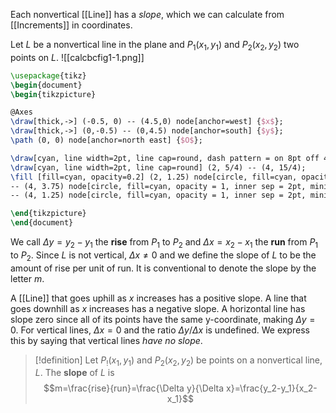 Each nonvertical [[Line]] has a *slope*, which we can calculate from [[Increments]] in coordinates.

Let $L$ be a nonvertical line in the plane and $P_1(x_1,y_1)$ and $P_2(x_2,y_2)$ two points on $L$.
![[calcbcfig1-1.png]]
```tikz
\usepackage{tikz}
\begin{document}
\begin{tikzpicture}

@Axes
\draw[thick,->] (-0.5, 0) -- (4.5,0) node[anchor=west] {$x$};
\draw[thick,->] (0,-0.5) -- (0,4.5) node[anchor=south] {$y$};
\path (0, 0) node[anchor=north east] {$O$};

\draw[cyan, line width=2pt, line cap=round, dash pattern = on 8pt off 4pt] (0.75, -5/16) -- (5, 5) node[anchor=south east] {$L$};
\draw[cyan, line width=2pt, line cap=round] (2, 5/4) -- (4, 15/4);
\fill [fill=cyan, opacity=0.2] (2, 1.25) node[circle, fill=cyan, opacity = 1, inner sep = 2pt, minimum size=1pt, label=left:{$P_1(x_1,y_1)$}] {}
-- (4, 3.75) node[circle, fill=cyan, opacity = 1, inner sep = 2pt, minimum size=1pt, label=left:{$P_2(x_2,y_2)$}] {}
-- (4, 1.25) node[circle, fill=cyan, opacity = 1, inner sep = 2pt, minimum size=1pt, label=right:{$Q(x_2,y_1)$}] {};

\end{tikzpicture}
\end{document}
```

We call $\Delta y=y_2-y_1$ the **rise** from $P_1$ to $P_2$ and $\Delta x=x_2-x_1$ the **run** from $P_1$ to $P_2$. Since $L$ is not vertical, $\Delta x\ne0$ and we define the slope of $L$ to be the amount of rise per unit of run. It is conventional to denote the slope by the letter $m$.

A [[Line]] that goes uphill as $x$ increases has a positive slope. A line that goes downhill as $x$ increases has a negative slope. A horizontal line has slope zero since all of its points have the same y-coordinate, making $\Delta y=0$. For vertical lines, $\Delta x=0$ and the ratio $\Delta y/\Delta x$ is undefined. We express this by saying that vertical lines *have no slope*.
>[!definition]
Let $P_!(x_1, y_1)$ and $P_2(x_2,y_2)$ be points on a nonvertical line, $L$. The **slope** of $L$ is
$$m=\frac{rise}{run}=\frac{\Delta y}{\Delta x}=\frac{y_2-y_1}{x_2-x_1}$$

